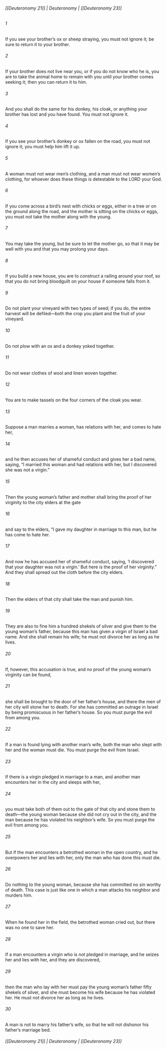 ###### [[Deuteronomy 21]] | Deuteronomy | [[Deuteronomy 23]]

###### 1
If you see your brother’s ox or sheep straying, you must not ignore it; be sure to return it to your brother.
###### 2
If your brother does not live near you, or if you do not know who he is, you are to take the animal home to remain with you until your brother comes seeking it; then you can return it to him.
###### 3
And you shall do the same for his donkey, his cloak, or anything your brother has lost and you have found. You must not ignore it.
###### 4
If you see your brother’s donkey or ox fallen on the road, you must not ignore it; you must help him lift it up.
###### 5
A woman must not wear men’s clothing, and a man must not wear women’s clothing, for whoever does these things is detestable to the LORD your God.
###### 6
If you come across a bird’s nest with chicks or eggs, either in a tree or on the ground along the road, and the mother is sitting on the chicks or eggs, you must not take the mother along with the young.
###### 7
You may take the young, but be sure to let the mother go, so that it may be well with you and that you may prolong your days.
###### 8
If you build a new house, you are to construct a railing around your roof, so that you do not bring bloodguilt on your house if someone falls from it.
###### 9
Do not plant your vineyard with two types of seed; if you do, the entire harvest will be defiled—both the crop you plant and the fruit of your vineyard.
###### 10
Do not plow with an ox and a donkey yoked together.
###### 11
Do not wear clothes of wool and linen woven together.
###### 12
You are to make tassels on the four corners of the cloak you wear.
###### 13
Suppose a man marries a woman, has relations with her, and comes to hate her,
###### 14
and he then accuses her of shameful conduct and gives her a bad name, saying, “I married this woman and had relations with her, but I discovered she was not a virgin.”
###### 15
Then the young woman’s father and mother shall bring the proof of her virginity to the city elders at the gate
###### 16
and say to the elders, “I gave my daughter in marriage to this man, but he has come to hate her.
###### 17
And now he has accused her of shameful conduct, saying, ‘I discovered that your daughter was not a virgin.’ But here is the proof of her virginity.” And they shall spread out the cloth before the city elders.
###### 18
Then the elders of that city shall take the man and punish him.
###### 19
They are also to fine him a hundred shekels of silver and give them to the young woman’s father, because this man has given a virgin of Israel a bad name. And she shall remain his wife; he must not divorce her as long as he lives.
###### 20
If, however, this accusation is true, and no proof of the young woman’s virginity can be found,
###### 21
she shall be brought to the door of her father’s house, and there the men of her city will stone her to death. For she has committed an outrage in Israel by being promiscuous in her father’s house. So you must purge the evil from among you.
###### 22
If a man is found lying with another man’s wife, both the man who slept with her and the woman must die. You must purge the evil from Israel.
###### 23
If there is a virgin pledged in marriage to a man, and another man encounters her in the city and sleeps with her,
###### 24
you must take both of them out to the gate of that city and stone them to death—the young woman because she did not cry out in the city, and the man because he has violated his neighbor’s wife. So you must purge the evil from among you.
###### 25
But if the man encounters a betrothed woman in the open country, and he overpowers her and lies with her, only the man who has done this must die.
###### 26
Do nothing to the young woman, because she has committed no sin worthy of death. This case is just like one in which a man attacks his neighbor and murders him.
###### 27
When he found her in the field, the betrothed woman cried out, but there was no one to save her.
###### 28
If a man encounters a virgin who is not pledged in marriage, and he seizes her and lies with her, and they are discovered,
###### 29
then the man who lay with her must pay the young woman’s father fifty shekels of silver, and she must become his wife because he has violated her. He must not divorce her as long as he lives.
###### 30
A man is not to marry his father’s wife, so that he will not dishonor his father’s marriage bed.

###### [[Deuteronomy 21]] | Deuteronomy | [[Deuteronomy 23]]
